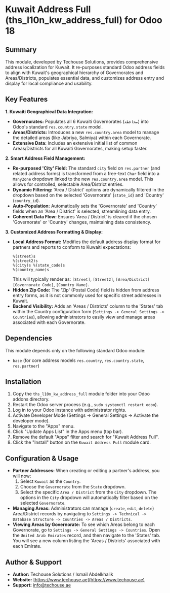 # Kuwait Address Full (ths_l10n_kw_address_full) for Odoo 18

## Summary

This module, developed by Techouse Solutions, provides comprehensive address localization for Kuwait. It re-purposes standard Odoo address fields to align with Kuwait's geographical hierarchy of Governorates and Areas/Districts, populates essential data, and customizes address entry and display for local compliance and usability.

## Key Features

**1. Kuwaiti Geographical Data Integration:**
   - **Governorates:** Populates all 6 Kuwaiti Governorates (`محافظة`) into Odoo's standard `res.country.state` model.
   - **Areas/Districts:** Introduces a new `res.country.area` model to manage the detailed areas (like Jabriya, Salmiya) within each Governorate.
   - **Extensive Data:** Includes an extensive initial list of common Areas/Districts for all Kuwaiti Governorates, making setup faster.

**2. Smart Address Field Management:**
   - **Re-purposed 'City' Field:** The standard `city` field on `res.partner` (and related address forms) is transformed from a free-text `Char` field into a `Many2one` dropdown linked to the new `res.country.area` model. This allows for controlled, selectable Area/District entries.
   - **Dynamic Filtering:** 'Area / District' options are dynamically filtered in the dropdown based on the selected 'Governorate' (`state_id`) and 'Country' (`country_id`).
   - **Auto-Population:** Automatically sets the 'Governorate' and 'Country' fields when an 'Area / District' is selected, streamlining data entry.
   - **Coherent Data Flow:** Ensures 'Area / District' is cleared if the chosen 'Governorate' or 'Country' changes, maintaining data consistency.

**3. Customized Address Formatting & Display:**
   - **Local Address Format:** Modifies the default address display format for partners and reports to conform to Kuwaiti expectations:
     ```
     %(street)s
     %(street2)s
     %(city)s %(state_code)s
     %(country_name)s
     ```
     This will typically render as: `[Street]`, `[Street2]`, `[Area/District] [Governorate Code]`, `[Country Name]`.
   - **Hidden Zip Code:** The 'Zip' (Postal Code) field is hidden from address entry forms, as it is not commonly used for specific street addresses in Kuwait.
   - **Backend Visibility:** Adds an 'Areas / Districts' column to the 'States' tab within the Country configuration form (`Settings -> General Settings -> Countries`), allowing administrators to easily view and manage areas associated with each Governorate.

## Dependencies

This module depends only on the following standard Odoo module:
* `base` (for core address models `res.country`, `res.country.state`, `res.partner`)

## Installation

1.  Copy the `ths_l10n_kw_address_full` module folder into your Odoo addons directory.
2.  Restart the Odoo server process (e.g., `sudo systemctl restart odoo`).
3.  Log in to your Odoo instance with administrator rights.
4.  Activate Developer Mode (Settings -> General Settings -> Activate the developer mode).
5.  Navigate to the "Apps" menu.
6.  Click "Update Apps List" in the Apps menu (top bar).
7.  Remove the default "Apps" filter and search for "Kuwait Address Full".
8.  Click the "Install" button on the `Kuwait Address Full` module card.

## Configuration & Usage

* **Partner Addresses:** When creating or editing a partner's address, you will now:
    1.  Select `Kuwait` as the `Country`.
    2.  Choose the `Governorate` from the `State` dropdown.
    3.  Select the specific `Area / District` from the `City` dropdown. The options in the `City` dropdown will automatically filter based on the selected `Governorate`.
* **Managing Areas:** Administrators can manage (`create`, `edit`, `delete`) Area/District records by navigating to `Settings -> Technical -> Database Structure -> Countries -> Areas / Districts`.
* **Viewing Areas by Governorate:** To see which Areas belong to each Governorate, go to `Settings -> General Settings -> Countries`. Open the `United Arab Emirates` record, and then navigate to the 'States' tab. You will see a new column listing the 'Areas / Districts' associated with each Emirate.

## Author & Support

* **Author:** Techouse Solutions / Ismail Abdelkhalik
* **Website:** [https://www.techouse.ae](https://www.techouse.ae)
* **Support:** info@techouse.ae